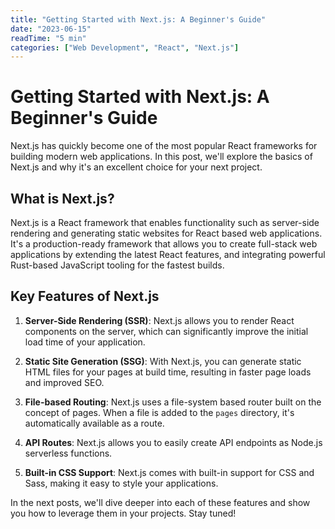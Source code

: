 ```yaml
---
title: "Getting Started with Next.js: A Beginner's Guide"
date: "2023-06-15"
readTime: "5 min"
categories: ["Web Development", "React", "Next.js"]
---
```


# Getting Started with Next.js: A Beginner's Guide

Next.js has quickly become one of the most popular React frameworks for building modern web applications. In this post, we'll explore the basics of Next.js and why it's an excellent choice for your next project.

## What is Next.js?

Next.js is a React framework that enables functionality such as server-side rendering and generating static websites for React based web applications. It's a production-ready framework that allows you to create full-stack web applications by extending the latest React features, and integrating powerful Rust-based JavaScript tooling for the fastest builds.

## Key Features of Next.js

1. **Server-Side Rendering (SSR)**: Next.js allows you to render React components on the server, which can significantly improve the initial load time of your application.

2. **Static Site Generation (SSG)**: With Next.js, you can generate static HTML files for your pages at build time, resulting in faster page loads and improved SEO.

3. **File-based Routing**: Next.js uses a file-system based router built on the concept of pages. When a file is added to the `pages` directory, it's automatically available as a route.

4. **API Routes**: Next.js allows you to easily create API endpoints as Node.js serverless functions.

5. **Built-in CSS Support**: Next.js comes with built-in support for CSS and Sass, making it easy to style your applications.

In the next posts, we'll dive deeper into each of these features and show you how to leverage them in your projects. Stay tuned!

